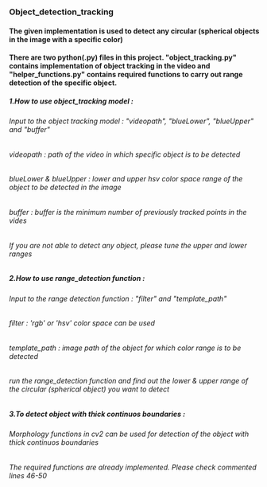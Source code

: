 ### Object_detection_tracking
  
  #### The given implementation is used to detect any circular (spherical objects in the image with a specific color)
  #### There are two python(.py) files in this project. "object_tracking.py" contains implementation of object tracking in the video and "helper_functions.py" contains required         functions to carry out range detection of the specific object.
  ##### 1.How to use object_tracking model : 
   ###### Input to the object tracking model : "videopath", "blueLower", "blueUpper" and "buffer"
   ###### videopath : path of the video in which specific object is to be detected
   ###### blueLower & blueUpper : lower and upper hsv color space range of the object to be detected in the image
   ###### buffer : buffer is the minimum number of previously tracked points in the vides
   ###### If you are not able to detect any object, please tune the upper and lower ranges
  ##### 2.How to use range_detection function : 
   ###### Input to the range detection function : "filter" and "template_path"
   ###### filter : 'rgb' or 'hsv' color space can be used
   ###### template_path : image path of the object for which color range is to be detected
   ###### run the range_detection function and find out the lower & upper range of the circular (spherical object) you want to detect
  ##### 3.To detect object with thick continuos boundaries : 
   ###### Morphology functions in cv2 can be used for detection of the object with thick continuos boundaries
   ###### The required functions are already implemented. Please check commented lines 46-50
